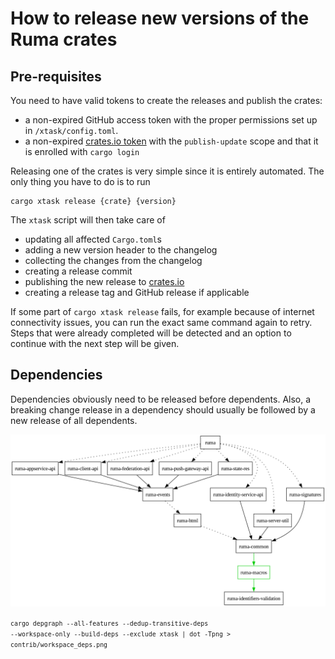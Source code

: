 # How to release new versions of the Ruma crates

## Pre-requisites

You need to have valid tokens to create the releases and publish the crates:

* a non-expired GitHub access token with the proper permissions set up in
  `/xtask/config.toml`.
* a non-expired [crates.io token](https://crates.io/settings/tokens) with the
  `publish-update` scope and that it is enrolled with `cargo login`
 

Releasing one of the crates is very simple since it is entirely automated.
The only thing you have to do is to run

```
cargo xtask release {crate} {version}
```

The `xtask` script will then take care of

* updating all affected `Cargo.toml`s
* adding a new version header to the changelog
* collecting the changes from the changelog
* creating a release commit
* publishing the new release to [crates.io](https://crates.io/)
* creating a release tag and GitHub release if applicable

If some part of `cargo xtask release` fails, for example because of internet
connectivity issues, you can run the exact same command again to retry. Steps
that were already completed will be detected and an option to continue with
the next step will be given.

## Dependencies

Dependencies obviously need to be released before dependents. Also, a breaking
change release in a dependency should usually be followed by a new release of
all dependents.

![crate dependencies](./workspace_deps.png)

<small><code>cargo depgraph --all-features --dedup-transitive-deps --workspace-only --build-deps --exclude xtask | dot -Tpng > contrib/workspace_deps.png</code></small>
